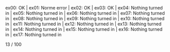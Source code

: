 ex00: OK | ex01: Norme error | ex02: OK | ex03: OK | ex04: Nothing turned in | ex05: Nothing turned in | ex06: Nothing turned in | ex07: Nothing turned in | ex08: Nothing turned in | ex09: Nothing turned in | ex10: Nothing turned in | ex11: Nothing turned in | ex12: Nothing turned in | ex13: Nothing turned in | ex14: Nothing turned in | ex15: Nothing turned in | ex16: Nothing turned in | ex17: Nothing turned in

13 / 100
